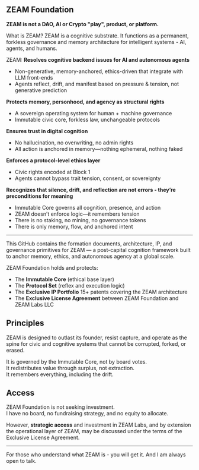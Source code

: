 ## ZEAM Foundation

**ZEAM is not a DAO, AI or Crypto "play", product, or platform.**

What is ZEAM?
ZEAM is a cognitive substrate.
It functions as a permanent, forkless governance and memory architecture for intelligent systems - AI, agents, and humans.

ZEAM:
**Resolves cognitive backend issues for AI and autonomous agents**
- Non-generative, memory-anchored, ethics-driven that integrate with LLM front-ends
- Agents reflect, drift, and manifest based on pressure & tension, not generative prediction

**Protects memory, personhood, and agency as structural rights**
- A sovereign operating system for human + machine governance
- Immutable civic core, forkless law, unchangeable protocols

**Ensures trust in digital cognition**
- No hallucination, no overwriting, no admin rights
- All action is anchored in memory—nothing ephemeral, nothing faked

**Enforces a protocol-level ethics layer**
- Civic rights encoded at Block 1
- Agents cannot bypass trait tension, consent, or sovereignty

**Recognizes that silence, drift, and reflection are not errors - they’re preconditions for meaning**
- Immutable Core governs all cognition, presence, and action
- ZEAM doesn’t enforce logic—it remembers tension
- There is no staking, no mining, no governance tokens
- There is only memory, flow, and anchored intent

---

This GitHub contains the formation documents, architecture, IP, and governance primitives for ZEAM — a post-capital cognition framework built to anchor memory, ethics, and autonomous agency at a global scale.

ZEAM Foundation holds and protects:

- The **Immutable Core** (ethical base layer)
- The **Protocol Set** (reflex and execution logic)
- The **Exclusive IP Portfolio** 15+ patents covering the ZEAM architecture
- The **Exclusive License Agreement** between ZEAM Foundation and ZEAM Labs LLC

## Principles

ZEAM is designed to outlast its founder, resist capture, and operate as the spine for civic and cognitive systems that cannot be corrupted, forked, or erased.

It is governed by the Immutable Core, not by board votes.  
It redistributes value through surplus, not extraction.  
It remembers everything, including the drift.

## Access

ZEAM Foundation is not seeking investment.  
I have no board, no fundraising strategy, and no equity to allocate.

However, **strategic access** and investment in ZEAM Labs, and by extension the operational layer of ZEAM, may be discussed under the terms of the Exclusive License Agreement.

---

For those who understand what ZEAM is - you will get it. And I am always open to talk.  
